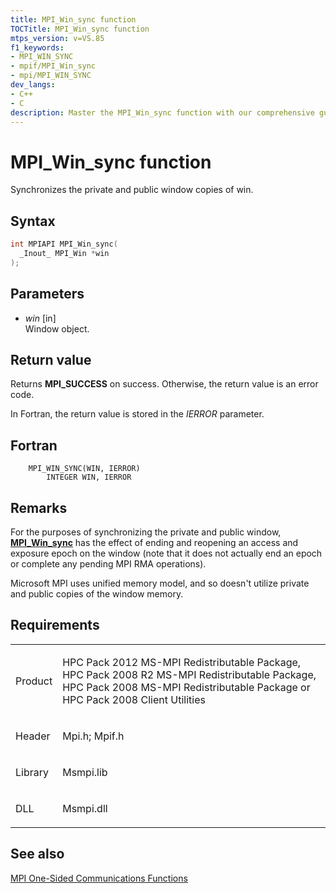 ```yaml
---
title: MPI_Win_sync function
TOCTitle: MPI_Win_sync function
mtps_version: v=VS.85
f1_keywords:
- MPI_WIN_SYNC
- mpif/MPI_Win_sync
- mpi/MPI_WIN_SYNC
dev_langs:
- C++
- C
description: Master the MPI_Win_sync function with our comprehensive guide. Learn about its syntax, parameters, return values, and its role in synchronizing window copies.
---
```


# MPI\_Win\_sync function

Synchronizes the private and public window copies of win.

## Syntax

``` c++
int MPIAPI MPI_Win_sync(
  _Inout_ MPI_Win *win
);
```

## Parameters

  - *win* \[in\]  
    Window object.

## Return value

Returns **MPI\_SUCCESS** on success. Otherwise, the return value is an error code.

In Fortran, the return value is stored in the *IERROR* parameter.

## Fortran

``` FORTRAN
    MPI_WIN_SYNC(WIN, IERROR)
        INTEGER WIN, IERROR
```

## Remarks

For the purposes of synchronizing the private and public window, [**MPI\_Win\_sync**](mpi-win-sync-function.md) has the effect of ending and reopening an access and exposure epoch on the window (note that it does not actually end an epoch or complete any pending MPI RMA operations).

Microsoft MPI uses unified memory model, and so doesn't utilize private and public copies of the window memory. 

## Requirements

<table>
<colgroup>
<col/>
<col/>
</colgroup>
<tbody>
<tr class="odd">
<td><p>Product</p></td>
<td><p>HPC Pack 2012 MS-MPI Redistributable Package, HPC Pack 2008 R2 MS-MPI Redistributable Package, HPC Pack 2008 MS-MPI Redistributable Package or HPC Pack 2008 Client Utilities</p></td>
</tr>
<tr class="even">
<td><p>Header</p></td>
<td>Mpi.h;
Mpif.h</td>
</tr>
<tr class="odd">
<td><p>Library</p></td>
<td>Msmpi.lib</td>
</tr>
<tr class="even">
<td><p>DLL</p></td>
<td>Msmpi.dll</td>
</tr>
</tbody>
</table>


## See also

[MPI One-Sided Communications Functions](mpi-one-sided-communications-functions.md)

